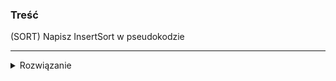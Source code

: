 ### Treść
(SORT)
Napisz InsertSort w pseudokodzie

------
<details><summary>Rozwiązanie</summary>
<p>
    
![](https://i.imgur.com/GQwI6Sg.png)
```python
def insert_sort(A)
    for i in range(2, len(a)):
        inserted_elem = A[i]
        j = i-1
        while j>0 and A[j]>inserted_elem:
            A[j+1]=A[j]
            j-=1
        A[j+1] = inserted_elem

